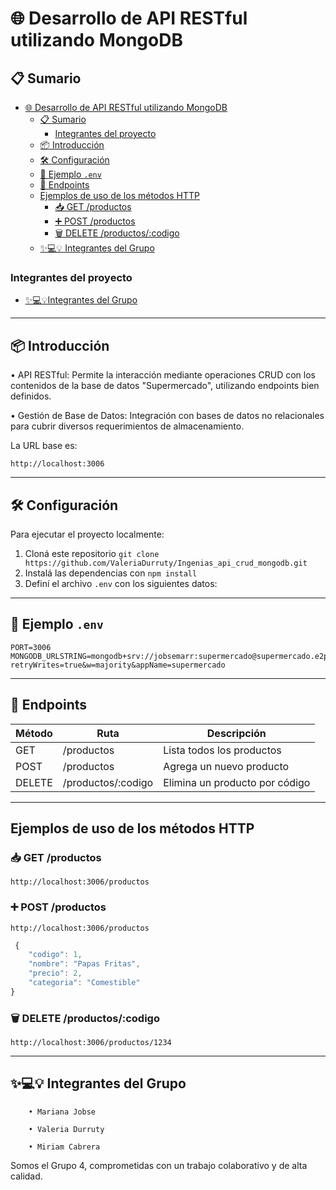 # 🌐 Desarrollo de API RESTful utilizando MongoDB

## 📋 Sumario

- [🌐 Desarrollo de API RESTful utilizando MongoDB](#-desarrollo-de-api-restful-utilizando-mongodb)
  - [📋 Sumario](#-sumario)
    - [Integrantes del proyecto](#integrantes-del-proyecto)
  - [📦 Introducción](#-introducción)
  - [🛠️ Configuración](#️-configuración)
  - [📁 Ejemplo `.env`](#-ejemplo-env)
  - [🔗 Endpoints](#-endpoints)
  - [Ejemplos de uso de los métodos HTTP](#ejemplos-de-uso-de-los-métodos-http)
    - [📥 GET /productos](#-get-productos)
    - [➕ POST /productos](#-post-productos)
    - [🗑️ DELETE /productos/:codigo](#️-delete-productoscodigo)
  - [✨💻💡 Integrantes del Grupo](#-integrantes-del-grupo)

### Integrantes del proyecto

- [✨💻💡Integrantes del Grupo](#integrantes-del-grupo)

---

## 📦 Introducción

• API RESTful:
Permite la interacción mediante operaciones CRUD con los contenidos de la base de datos "Supermercado", utilizando endpoints bien definidos.

• Gestión de Base de Datos:
Integración con bases de datos no relacionales para cubrir diversos requerimientos de almacenamiento.

La URL base es:

```
http://localhost:3006
```

---

## 🛠️ Configuración

Para ejecutar el proyecto localmente:

1. Cloná este repositorio `git clone https://github.com/ValeriaDurruty/Ingenias_api_crud_mongodb.git`
2. Instalá las dependencias con `npm install`
3. Definí el archivo `.env` con los siguientes datos:

---

## 📁 Ejemplo `.env`

```env
PORT=3006
MONGODB_URLSTRING=mongodb+srv://jobsemarr:supermercado@supermercado.e2pucdi.mongodb.net/?retryWrites=true&w=majority&appName=supermercado
```

---

## 🔗 Endpoints

| Método | Ruta               | Descripción                    |
| ------ | ------------------ | ------------------------------ |
| GET    | /productos         | Lista todos los productos      |
| POST   | /productos         | Agrega un nuevo producto       |
| DELETE | /productos/:codigo | Elimina un producto por código |

---

## Ejemplos de uso de los métodos HTTP

### 📥 GET /productos

```
http://localhost:3006/productos
```

### ➕ POST /productos

    http://localhost:3006/productos

```javascript
 {
    "codigo": 1,
    "nombre": "Papas Fritas",
    "precio": 2,
    "categoria": "Comestible"
}
```

### 🗑️ DELETE /productos/:codigo

    http://localhost:3006/productos/1234

---

## ✨💻💡 Integrantes del Grupo

        • Mariana Jobse

        • Valeria Durruty

        • Miriam Cabrera

Somos el Grupo 4, comprometidas con un trabajo colaborativo y de alta calidad.
